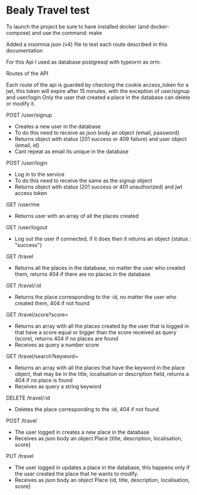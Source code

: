# Bealy Travel test

To launch the project be sure to have installed docker (and docker-compose) and use the command: make

Added a insomnia json (v4) file to test each route described in this documentation 

For this Api I used as database postgresql with typeorm as orm.

Routes of the API

Each route of the api is guarded by checking the cookie access_token for a jwt, this token will expire after 15 minutes, with the exception of user/signup and user/login
Only the user that created a place in the database can delete or modify it.

POST /user/signup
  - Creates a new user in the database
  - To do this need to receive as json body an object {email, password}
  - Returns object with status (201 success or 409 failure) and user object {email, id}
  - Cant repeat as email its unique in the database

POST /user/login
  - Log in to the service
  - To do this need to receive the same as the signup object
  - Returns object with status (201 success or 401 unauthorized) and jwt access token

GET /user/me
  - Returns user with an array of all the places created

GET /user/logout
  - Log out the user if connected, if it does then it returns an object {status : "success"}

GET /travel
  - Returns all the places in the database, no matter the user who created them, returns 404 if there are no places in the database

GET /travel/:id
  - Returns the place corresponding to the :id, no matter the user who created them, 404 if not found

GET /travel/score?score=
  - Returns an array with all the places created by the user that is logged in that have a score equal or bigger than the score received as query (score), returns 404 if no places are found
  - Receives as query a number score

GET /travel/search?keyword=
  - Returns an array with all the places that have the keyword in the place object, that may be in the title, localisation or description field, returns a 404 if no place is found
  - Receives as query a string keyword

DELETE /travel/:id
  - Deletes the place corresponding to the :id, 404 if not found

POST /travel
  - The user logged in creates a new place in the database
  - Receives as json body an object Place {title, description, localisation, score}

PUT /travel
  - The user logged in updates a place in the database, this happens only if the user created the place that he wants to modify.
  - Receives as json body an object Place {id, title, description, localisation, score}
